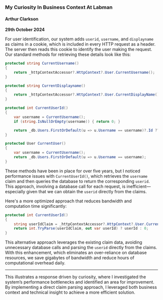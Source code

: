 ### My Curiosity In Business Context At Labman

#### Arthur Clarkson  
**29th October 2024**

For user identification, our system adds `userid`, `username`, and `displayname` as claims in a cookie, which is included in every HTTP request as a header. The server then reads this cookie to identify the user making the request. Our standard methods for retrieving these details look like this:

```csharp
protected string CurrentUsername()
{
	return _httpContextAccessor?.HttpContext?.User.CurrentUsername();
}

protected string CurrentDisplayname()
{
	return _httpContextAccessor?.HttpContext?.User.CurrentDisplayName();
}

protected int CurrentUserId()
{
	var username = CurrentUsername();
	if (string.IsNullOrEmpty(username)) { return 0; }

	return _db.Users.FirstOrDefault(u => u.Username == username)?.Id ?? 0;
}

protected User CurrentUser()
{
	var username = CurrentUsername();
	return _db.Users.FirstOrDefault(u => u.Username == username);
}
```

These methods have been in place for over five years, but I noticed performance issues with `CurrentUserId()`, which retrieves the `username` claim and then queries the database to return the corresponding `userid`. This approach, involving a database call for each request, is inefficient—especially given that we can obtain the `userid` directly from the claims.

Here's a more optimized approach that reduces bandwidth and computation time significantly:

```csharp
protected int CurrentUserId()
{
	string userIdClaim = _httpContextAccessor?.HttpContext?.User.CurrentUserId();
	return int.TryParse(userIdClaim, out var userId) ? userId : 0;
}
```

This alternative approach leverages the existing claim data, avoiding unnecessary database calls and parsing the `userid` directly from the claims. With this enhancement, which eliminates an over-reliance on database resources, we save gigabytes of bandwidth and reduce hours of computational overhead daily.

---

This illustrates a response driven by curiosity, where I investigated the system’s performance bottlenecks and identified an area for improvement. By implementing a direct claim parsing approach, I leveraged both business context and technical insight to achieve a more efficient solution.